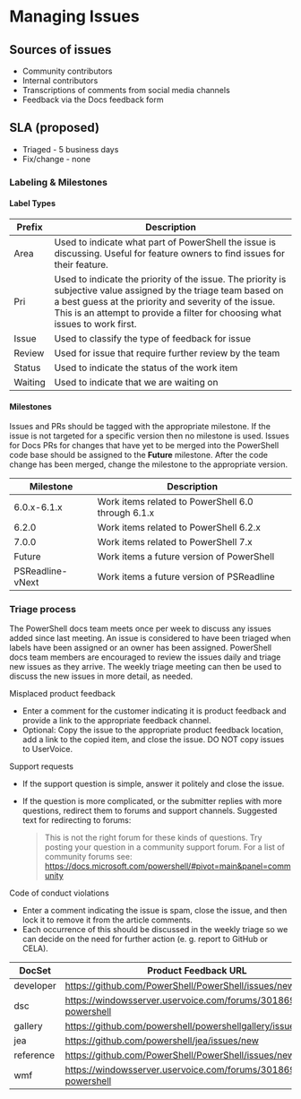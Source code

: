 # Managing Issues

## Sources of issues

- Community contributors
- Internal contributors
- Transcriptions of comments from social media channels
- Feedback via the Docs feedback form

## SLA (proposed)

- Triaged - 5 business days
- Fix/change - none

### Labeling & Milestones

#### Label Types

|Prefix  | Description                                                         |
|------- | --------------------------------------------------------------------|
|Area    | Used to indicate what part of PowerShell the issue is discussing. Useful for feature owners to find issues for their feature.|
|Pri     | Used to indicate the priority of the issue. The priority is subjective value assigned by the triage team based on a best guess at the priority and severity of the issue. This is an attempt to provide a filter for choosing what issues to work first.|
|Issue   | Used to classify the type of feedback for issue                     |
|Review  | Used for issue that require further review by the team              |
|Status  | Used to indicate the status of the work item                        |
|Waiting | Used to indicate that we are waiting on                             |

#### Milestones

Issues and PRs should be tagged with the appropriate milestone. If the issue is not targeted for a
specific version then no milestone is used. Issues for Docs PRs for changes that have yet to be
merged into the PowerShell code base should be assigned to the **Future** milestone. After the code
change has been merged, change the milestone to the appropriate version.

|    Milestone     |                    Description                     |
| ---------------- | -------------------------------------------------- |
| 6.0.x-6.1.x      | Work items related to PowerShell 6.0 through 6.1.x |
| 6.2.0            | Work items related to PowerShell 6.2.x             |
| 7.0.0            | Work items related to PowerShell 7.x               |
| Future           | Work items a future version of PowerShell          |
| PSReadline-vNext | Work items a future version of PSReadline          |

### Triage process

The PowerShell docs team meets once per week to discuss any issues added since last meeting. An
issue is considered to have been triaged when labels have been assigned or an owner has been
assigned. PowerShell docs team members are encouraged to review the issues daily and triage new
issues as they arrive. The weekly triage meeting can then be used to discuss the new issues in more
detail, as needed.

Misplaced product feedback

- Enter a comment for the customer indicating it is product feedback and provide a link to the
  appropriate feedback channel.
- Optional: Copy the issue to the appropriate product feedback location, add a link to the copied
  item, and close the issue. DO NOT copy issues to UserVoice.

Support requests

- If the support question is simple, answer it politely and close the issue.
- If the question is more complicated, or the submitter replies with more questions, redirect them
  to forums and support channels. Suggested text for redirecting to forums:

    > This is not the right forum for these kinds of questions. Try posting your question in a
    > community support forum. For a list of community forums see:
    > https://docs.microsoft.com/powershell/#pivot=main&panel=community

Code of conduct violations
- Enter a comment indicating the issue is spam, close the issue, and then lock it to remove it
  from the article comments.
- Each occurrence of this should be discussed in the weekly triage so we can decide on the need
  for further action (e. g. report to GitHub or CELA).

| DocSet    | Product Feedback URL                                           |
| --------- | -------------------------------------------------------------- |
| developer | <https://github.com/PowerShell/PowerShell/issues/new/choose>   |
| dsc       | <https://windowsserver.uservoice.com/forums/301869-powershell> |
| gallery   | <https://github.com/powershell/powershellgallery/issues/new>   |
| jea       | <https://github.com/powershell/jea/issues/new>                 |
| reference | <https://github.com/PowerShell/PowerShell/issues/new/choose>   |
| wmf       | <https://windowsserver.uservoice.com/forums/301869-powershell> |
